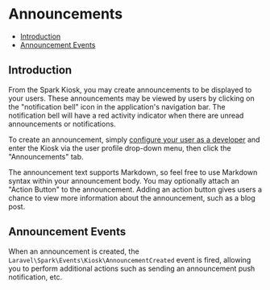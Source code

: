 # Announcements

- [Introduction](#introduction)
- [Announcement Events](#announcement-events)

<a name="introduction"></a>
## Introduction

From the Spark Kiosk, you may create announcements to be displayed to your users. These announcements may be viewed by users by clicking on the "notification bell" icon in the application's navigation bar. The notification bell will have a red activity indicator when there are unread announcements or notifications.

To create an announcement, simply [configure your user as a developer](/docs/4.0/kiosk) and enter the Kiosk via the user profile drop-down menu, then click the "Announcements" tab.

The announcement text supports Markdown, so feel free to use Markdown syntax within your announcement body. You may optionally attach an "Action Button" to the announcement. Adding an action button gives users a chance to view more information about the announcement, such as a blog post.

<a name="announcement-events"></a>
## Announcement Events

When an announcement is created, the `Laravel\Spark\Events\Kiosk\AnnouncementCreated` event is fired, allowing you to perform additional actions such as sending an announcement push notification, etc.
